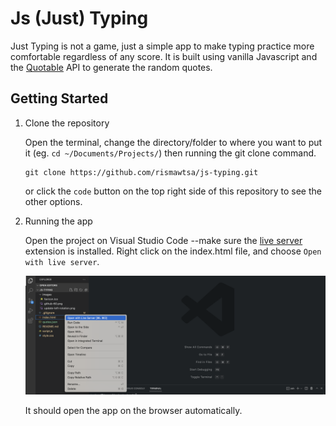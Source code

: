 # Js (Just) Typing

Just Typing is not a game, just a simple app to make typing practice more comfortable regardless of any score. It is built using vanilla Javascript and the [Quotable](https://github.com/lukePeavey/quotable) API to generate the random quotes.

## Getting Started

1. Clone the repository

   Open the terminal, change the directory/folder to where you want to put it (eg. `cd ~/Documents/Projects/`) then running the git clone command.

   ```
   git clone https://github.com/rismawtsa/js-typing.git
   ```

   or click the `code` button on the top right side of this repository to see the other options.

2. Running the app

   Open the project on Visual Studio Code --make sure the [live server](https://marketplace.visualstudio.com/items?itemName=ritwickdey.LiveServer) extension is installed. Right click on the index.html file, and choose `Open with live server`.

   ![running app](/images/running%20app.png)

   It should open the app on the browser automatically.
